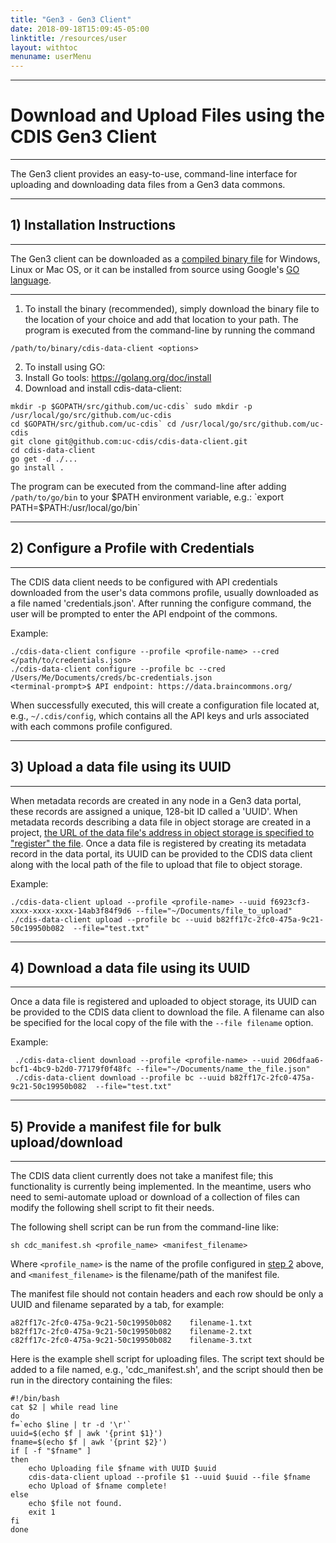 ```yaml
---
title: "Gen3 - Gen3 Client"
date: 2018-09-18T15:09:45-05:00
linktitle: /resources/user
layout: withtoc
menuname: userMenu
---
```


* * *
# Download and Upload Files using the CDIS Gen3 Client
* * *
The Gen3 client provides an easy-to-use, command-line interface for uploading and downloading data files from a Gen3 data commons.

* * *
## 1) Installation Instructions
* * *
The Gen3 client can be downloaded as a [compiled binary file](https://github.com/uc-cdis/cdis-data-client/releases) for Windows, Linux or Mac OS, or it can be installed from source using Google's [GO language](https://golang.org/dl/).
* * *
1) To install the binary (recommended), simply download the binary file to the location of your choice and add that location to your path. The program is executed from the command-line by running the command
```
/path/to/binary/cdis-data-client <options>
```

2) To install using GO:
  1) Install Go tools: https://golang.org/doc/install
  2) Download and install cdis-data-client:
```
mkdir -p $GOPATH/src/github.com/uc-cdis` sudo mkdir -p /usr/local/go/src/github.com/uc-cdis
cd $GOPATH/src/github.com/uc-cdis` cd /usr/local/go/src/github.com/uc-cdis
git clone git@github.com:uc-cdis/cdis-data-client.git
cd cdis-data-client
go get -d ./...
go install .
```
The program can be executed from the command-line after adding `/path/to/go/bin` to your $PATH environment variable, e.g.: `export PATH=$PATH:/usr/local/go/bin`

* * *
## 2) Configure a Profile with Credentials
* * *
The CDIS data client needs to be configured with API credentials downloaded from the user's data commons profile, usually downloaded as a file named 'credentials.json'. After running the configure command, the user will be prompted to enter the API endpoint of the commons.

Example:
```
./cdis-data-client configure --profile <profile-name> --cred </path/to/credentials.json>
./cdis-data-client configure --profile bc --cred /Users/Me/Documents/creds/bc-credentials.json
<terminal-prompt>$ API endpoint: https://data.braincommons.org/
```

When successfully executed, this will create a configuration file located at, e.g., `~/.cdis/config`, which contains all the API keys and urls associated with each commons profile configured.

* * *
## 3) Upload a data file using its UUID
* * *
When metadata records are created in any node in a Gen3 data portal, these records are assigned a unique, 128-bit ID called a 'UUID'.  When metadata records describing a data file in object storage are created in a project, [the URL of the data file's address in object storage is specified to "register" the file](/user-guide/data-contribution/#5-register-data-files-with-the-windmill-data-portal). Once a data file is registered by creating its metadata record in the data portal, its UUID can be provided to the CDIS data client along with the local path of the file to upload that file to object storage.

Example:
```
./cdis-data-client upload --profile <profile-name> --uuid f6923cf3-xxxx-xxxx-xxxx-14ab3f84f9d6 --file="~/Documents/file_to_upload"
./cdis-data-client upload --profile bc --uuid b82ff17c-2fc0-475a-9c21-50c19950b082  --file="test.txt"
```
* * *
## 4) Download a data file using its UUID
* * *
Once a data file is registered and uploaded to object storage, its UUID can be provided to the CDIS data client to download the file. A filename can also be specified for the local copy of the file with the `--file filename` option.

Example:
```
 ./cdis-data-client download --profile <profile-name> --uuid 206dfaa6-bcf1-4bc9-b2d0-77179f0f48fc --file="~/Documents/name_the_file.json"
 ./cdis-data-client download --profile bc --uuid b82ff17c-2fc0-475a-9c21-50c19950b082  --file="test.txt"
```


* * *
## 5) Provide a manifest file for bulk upload/download
* * *
The CDIS data client currently does not take a manifest file; this functionality is currently being implemented. In the meantime, users who need to semi-automate upload or download of a collection of files can modify the following shell script to fit their needs.

The following shell script can be run from the command-line like:
```
sh cdc_manifest.sh <profile_name> <manifest_filename>
```
Where `<profile_name>` is the name of the profile configured in [step 2](/appendices/cdis-data-client/#2-configure-a-profile-with-credentials) above, and `<manifest_filename>` is the filename/path of the manifest file.

The manifest file should not contain headers and each row should be only a UUID and filename separated by a tab, for example:
```
a82ff17c-2fc0-475a-9c21-50c19950b082	filename-1.txt
b82ff17c-2fc0-475a-9c21-50c19950b082	filename-2.txt
c82ff17c-2fc0-475a-9c21-50c19950b082	filename-3.txt
```
Here is the example shell script for uploading files. The script text should be added to a file named, e.g., 'cdc_manifest.sh', and the script should then be run in the directory containing the files:

```
#!/bin/bash
cat $2 | while read line
do
f=`echo $line | tr -d '\r'`
uuid=$(echo $f | awk '{print $1}')
fname=$(echo $f | awk '{print $2}')
if [ -f "$fname" ]
then
	echo Uploading file $fname with UUID $uuid
	cdis-data-client upload --profile $1 --uuid $uuid --file $fname
	echo Upload of $fname complete!
else
	echo $file not found.
	exit 1
fi
done
```
